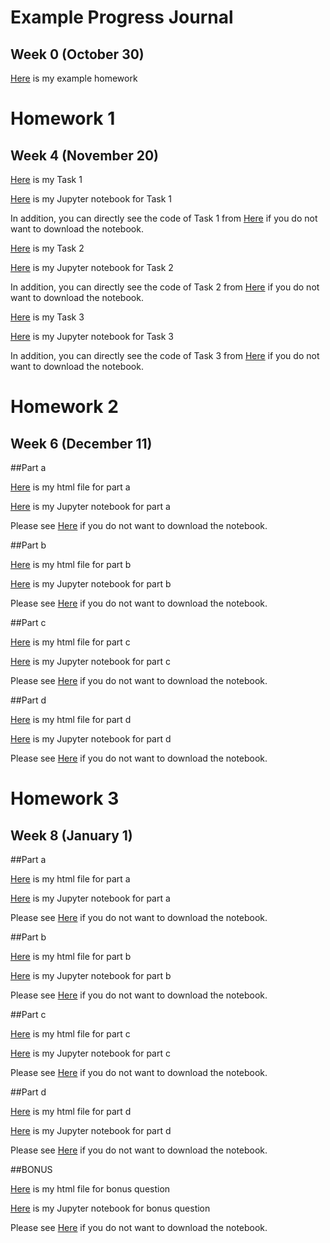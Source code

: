 # Example Progress Journal

## Week 0 (October 30)

[Here](files/Homework0_interesting_R_examples.html) is my example homework

# Homework 1

## Week 4 (November 20)

[Here](files/IE582_HW1_Q1.html) is my Task 1 

[Here](files/IE582_HW1_Q1.ipynb) is my Jupyter notebook for Task 1 

In addition, you can directly see the code of Task 1 from [Here](https://github.com/BU-IE-582/fall20-mizrakhande/blob/master-branch/files/IE582_HW1_Q1.ipynb) if you do not want to download the notebook.

[Here](files/IE582_HW1_Q2.html) is my Task 2 

[Here](files/IE582_HW1_Q2.ipynb) is my Jupyter notebook for Task 2

In addition, you can directly see the code of Task 2 from [Here](https://github.com/BU-IE-582/fall20-mizrakhande/blob/master-branch/files/IE582_HW1_Q2.ipynb) if you do not want to download the notebook.

[Here](files/IE582_HW1_Q3.html) is my Task 3

[Here](files/IE582_HW1_Q3.ipynb) is my Jupyter notebook for Task 3

In addition, you can directly see the code of Task 3 from [Here](https://github.com/BU-IE-582/fall20-mizrakhande/blob/master-branch/files/IE582_HW1_Q3.ipynb) if you do not want to download the notebook.

# Homework 2

## Week 6 (December 11)

##Part a

[Here](files/IE582_HW2_part_a.html) is my html file for part a

[Here](files/IE582_HW2_part_a.ipynb) is my Jupyter notebook for part a

Please see [Here](https://github.com/BU-IE-582/fall20-mizrakhande/blob/master-branch/files/IE582_HW2_part_a.ipynb) if you do not want to download the notebook.

##Part b

[Here](files/IE582_HW2_part_b.html) is my html file for  part b

[Here](files/IE582_HW2_part_b.ipynb) is my Jupyter notebook for part b

Please see [Here](https://github.com/BU-IE-582/fall20-mizrakhande/blob/master-branch/files/IE582_HW2_part_b.ipynb) if you do not want to download the notebook.

##Part c

[Here](files/IE582_HW2_part_c.html) is my html file for part c

[Here](files/IE582_HW2_part_c.ipynb) is my Jupyter notebook for part c

Please see [Here](hhttps://github.com/BU-IE-582/fall20-mizrakhande/blob/master-branch/files/IE582_HW2_part_c.ipynb) if you do not want to download the notebook.

##Part d

[Here](files/IE582_HW2_part_d.html) is my html file for part d

[Here](files/IE582_HW2_part_d.ipynb) is my Jupyter notebook for part d

Please see [Here](https://github.com/BU-IE-582/fall20-mizrakhande/blob/master-branch/files/IE582_HW2_part_d.ipynb) if you do not want to download the notebook.


# Homework 3

## Week 8 (January 1)

##Part a

[Here](files/HW3_part_a.html) is my html file for part a

[Here](files/HW3_part_a.ipynb) is my Jupyter notebook for part a

Please see [Here](https://github.com/BU-IE-582/fall20-mizrakhande/blob/master-branch/files/HW3_part_a.ipynb) if you do not want to download the notebook.

##Part b

[Here](files/HW3_part_b.html) is my html file for part b

[Here](files/HW3_part_b.ipynb) is my Jupyter notebook for part b

Please see [Here](https://github.com/BU-IE-582/fall20-mizrakhande/blob/master-branch/files/HW3_part_b.ipynb) if you do not want to download the notebook.

##Part c

[Here](files/HW3_part_c.html) is my html file for part c

[Here](files/HW3_part_c.ipynb) is my Jupyter notebook for part c

Please see [Here](https://github.com/BU-IE-582/fall20-mizrakhande/blob/master-branch/files/HW3_part_c.ipynb) if you do not want to download the notebook.

##Part d

[Here](files/HW3_part_d.html) is my html file for part d

[Here](files/HW3_part_d.ipynb) is my Jupyter notebook for part d

Please see [Here](https://github.com/BU-IE-582/fall20-mizrakhande/blob/master-branch/files/HW3_part_d.ipynb) if you do not want to download the notebook.

##BONUS

[Here](files/HW3_BONUS.html) is my html file for bonus question

[Here](files/HW3_BONUS.ipynb) is my Jupyter notebook for bonus question

Please see [Here](https://github.com/BU-IE-582/fall20-mizrakhande/blob/master-branch/files/HW3_BONUS.ipynb) if you do not want to download the notebook.





